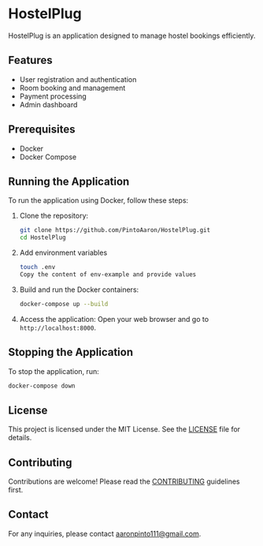# HostelPlug

HostelPlug is an application designed to manage hostel bookings efficiently.

## Features

- User registration and authentication
- Room booking and management
- Payment processing
- Admin dashboard

## Prerequisites

- Docker
- Docker Compose

## Running the Application

To run the application using Docker, follow these steps:

1. Clone the repository:

    ```sh
    git clone https://github.com/PintoAaron/HostelPlug.git
    cd HostelPlug
    ```

2. Add environment variables

   ```sh
   touch .env
   Copy the content of env-example and provide values
   ```

3. Build and run the Docker containers:

    ```sh
    docker-compose up --build
    ```

4. Access the application:
    Open your web browser and go to `http://localhost:8000`.

## Stopping the Application

To stop the application, run:

```sh
docker-compose down
```

## License

This project is licensed under the MIT License. See the [LICENSE](LICENSE) file for details.

## Contributing

Contributions are welcome! Please read the [CONTRIBUTING](CONTRIBUTING.md) guidelines first.

## Contact

For any inquiries, please contact [aaronpinto111@gmail.com](mailto:aaronpinto111@gmail.com).